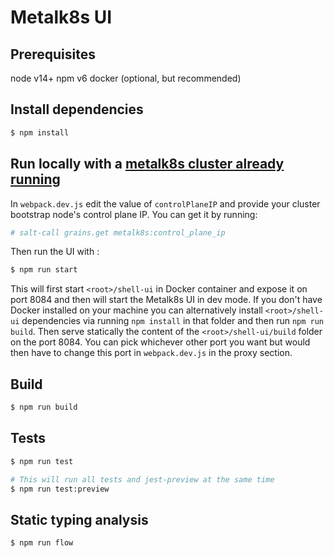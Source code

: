 # Metalk8s UI

## Prerequisites 

node v14+
npm v6
docker (optional, but recommended)

## Install dependencies

```sh
$ npm install
```

## Run locally with a [metalk8s cluster already running](https://metal-k8s.readthedocs.io/en/latest/developer/running/cluster.html#)

In `webpack.dev.js` edit the value of `controlPlaneIP` and provide your cluster bootstrap node's control plane IP. You can get it by running:

```sh
# salt-call grains.get metalk8s:control_plane_ip
```

Then run the UI with :

```sh
$ npm run start
```

This will first start `<root>/shell-ui` in Docker container and expose it on port 8084 and then will start the Metalk8s UI in dev mode.
If you don't have Docker installed on your machine you can alternatively install `<root>/shell-ui` dependencies via running `npm install` in 
that folder and then run `npm run build`. Then serve statically the content of the `<root>/shell-ui/build` folder on the port 8084. You can pick
whichever other port you want but would then have to change this port in `webpack.dev.js` in the proxy section.

## Build

```sh
$ npm run build
```

## Tests

```sh
$ npm run test

# This will run all tests and jest-preview at the same time
$ npm run test:preview
```

## Static typing analysis

```sh
$ npm run flow
```
